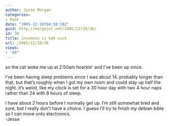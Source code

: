 ```yaml
---
author: Jesse Morgan
categories:
- Rant
date: "2005-12-19T04:58:10Z"
guid: http://morgajel.net/2005/12/19/36/
id: 36
title: insomnia is teh suck
url: /2005/12/19/36
views:
- "44"
---
```


so the cat woke me up at 2:50am hoarkin’ and I’ve been up since.

I’ve been having sleep problems since I was about 14. probably longer than that, but that’s roughly when I got my own room and could stay up half the night. it’s weird, like my clock is set for a 30 hour day with two 4 hour naps rather than 24 with 8 hours of sleep.

I have about 2 hours before I normally get up. I’m still somewhat tired and sore, but I really don’t have a choice. I guess I’ll try to finish my debian bible so I can move onto electronics.  
-Jesse